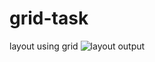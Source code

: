 # grid-task
 layout using grid
 ![layout output](https://github.com/krupesh788/grid-task/assets/71176180/9736f9db-9ba3-4289-969d-1176f80650bd)
